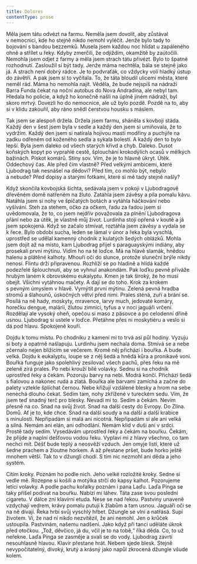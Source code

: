 ```yaml
---
title: Dolores
contentType: prose
---
```


<section>

Měla jsem tátu odvézt na farmu. Neměla jsem dovolit, aby zůstával v nemocnici, kde ho stejně nikdo nemohl vyléčit. Jenže bylo tady to bojování s bandou bezzemků. Musela jsem každou noc hlídat u zapáleného ohně a střílet u řeky. Kdyby zmerčili, že odjíždím, okamžitě by zaútočili. Nemohla jsem odjet z farmy a měla jsem strach tátu přivézt. Bylo to špatné rozhodnutí. Zasloužil si být tady. Jenže máma nechtěla, bála se stejně jako já. A strach není dobrý rádce. Je to podvraťák, co vždycky volí hladký ústup do závětří. A pak jsem si to vyčítala. To, že táta bloudil ulicemi města, které neměl rád. Máma ho nemohla najít. Věděla, že bude nejspíš na nádraží Barra Funda čekat na noční autobus do Nova Andradina, ale nebyl tam. Hledala ho policie, a když ho konečně našli na úplně jiném nádraží, byl skoro mrtvý. Dovezli ho do nemocnice, ale už bylo pozdě. Pozdě na to, aby si v klidu zakouřil, aby ráno snědl čerstvou housku s máslem.

Tak jsem se alespoň držela. Držela jsem farmu, sháněla s kovboji stáda. Každý den v šest jsem byla v sedle a každý den jsem si umiňovala, že to vydržím. Každý den jsem si natírala hojivou mastí modřiny a puchýře na zadku odřeném od koženého sedla a sykala bolestí. A každý den to bylo lepší. Byla jsem daleko od všech starých křivd a chyb. Daleko. Dusot koňských kopyt po vyprahlé cestě, šplouchání krokodýlích ocasů v mělkých bažinách. Pískot komárů. Stíny sov. Vím, že je to hlavně úkryt. Útěk. Oddechový čas. Ale před čím vlastně? Před velkými ambicemi, které Ljubodrag tak nesnášel na dědovi? Před tím, co mohlo být, nebylo a nebude? Před dopisy a starými fotkami, které si mě tady stejně našly?

Když skončila kovbojská šichta, sedávala jsem v pokoji v Ljubo­dragově dřevěném domě natřeném na žluto. Zatáhla jsem závěsy a pila pomalu kávu. Natáhla jsem si nohy ve špičatých botách a vytáhla háčkování nebo vyšívání. Steh za stehem, očko za očkem, řadu za řadou jsem si uvědomovala, že to, co jsem nejdřív považovala za plnění Ljubodragova přání nebo za útěk, je vlastně můj život. Lurdinha stojí opřená v koutě a já jsem spokojená. Když se začalo stmívat, roztáhla jsem závěsy a vydala se k řece. Bylo období sucha, leden se lámal v únor a řeka byla vyschlá, uprostřed se udělal kamenný chodník z kulatých šedých oblázků. Mohla jsem dojít až na místo, kam Ljubodrag přijel s paraguayskými indiány, aby prosekali první mýtinu. Vidím ho na té loďce. Má na hlavě slamák, hnědou halenu a plátěné kalhoty. Mhouří oči do slunce, protože sluneční brýle nikdy nenosí. Flintu drží připravenou. Rozhlíží se po hladině a hlídá každé podezřelé šplouchnutí, aby se vyhnul anakondám. Pak loďku pevně přiváže hrubým lanem k obrovskému eukalyptu. Kmen je tak široký, že ho musí obejít. Všichni vytáhnou mačety. A dají se do toho. Krok za krokem s pevným úmyslem v hlavě. Vymýtit první mýtinu. Zelená pevná hradba stromů a šlahounů, úskočných větví před nimi. Prales sténá, zuří a brání se. Posílá na ně hady, moskyty, mravence, larvy much, jedovaté komáry, horečku dengue, malárii, žlutou zimnici, tyfus a v noci jaguáři vrčení. Rozdělají ale vysoký oheň, opečou si maso z pásovce a po celodenní dřině usnou. Ljubodrag si ustele v loďce. Přetáhne přes ni moskytiéru a veslo si dá pod hlavu. Spokojeně kouří.

Dojdu k tomu místu. Po chodníku z kamení mi to trvá asi půl hodiny. Vyzuju si boty a opatrně našlapuju. Lurdinhu jsem nechala doma. Stmívá se a nebe zčernalo nejen blížícím se večerem. Kromě něj přichází i bouřka. A bude velká. Dojdu k eukalyptu, loupe se z něj šedá a hnědá kůra a pronikavě voní. Bouřka funguje jako spolehlivý zesilovač všech pachů, přes řeku na mě zeleně zírá prales. Po nebi krouží bílé volavky. Sednu si na chodník uprostřed řeky a čekám. Pozoruju barvy na nebi. Modrá končí. Přichází šedá s fialovou a nakonec rudá a zlatá. Bouřka ale barvami zamíchá a začne do palety vztekle šplíchat černou. Nebe křižují vzdálené blesky a hrom na sebe nenechá dlouho čekat. Sedím tam, nohy zkřížené v tureckém sedu. Vím, že jsem teď snadný terč pro blesky. Nevadí mi to. Sedím a čekám. Nevím přesně na co. Snad na svůj život. Snad na další cesty do Evropy. Do Zlína. Domů. Ať je to, kde chce. Snad na další soudy a na další a další krabice s minulostí. Nepřipadám si malá ani nicotná. Nepřipadám si ale ani velká a silná. Nemám ani elán, ani odhodlání. Nemám klid v duši ani v srdci. Prostě tady sedím. Vysedávám uprostřed řeky a čekám na bouřku. Čekám, že přijde a naplní dešťovou vodou řeku. Vyplaví mi z hlavy všechno, co tam nechci mít. Déšť bude teplý a neosvěží vzduch. Jen omyje listí, které už šedne prachem a žloutne horkem. A až přestane pršet, bude horko ještě mnohem větší. Tak to v džungli chodí. S tím nic nezmohl ani děda a jeho systém.

Cítím kroky. Poznám ho podle nich. Jeho velké rozložité kroky. Sedne si vedle mě. Rozepne si košili a motýlka strčí do kapsy kalhot. Pozorujeme letící volavky. A podle pachu kořalky poznám i pana Laďu. Laďa Pinga se taky přišel podívat na bouřku. Nabízí mi láhev. Táta zase svou poslední cigaretu. V dálce zní klavírní etuda. Nese se nad řekou. Pastviny unaveně vzdychají vedrem, krávy pomalu putují k žlabům a tam usnou. Jaguáři oči se na ně dívají. Řeka hrbí svůj vyschlý hřbet. Džungle se vlní a natřásá. Supí životem. Ví, že nad ní nikdo nezvítězil, že ani nemohl. Jen o krůček ustoupila. Past­vinám, našemu nadšení. Jako když při tanci uděláte úkrok před otočkou. „Tož, děvčico, já du, včil je to na tobě,“ říká děda. Co, to už neřekne. Laďa Pinga se zasměje a svalí se do vody. Ljubodrag zavrtí nesouhlasně hlavou. Klavír přestane hrát. Nebem sjede blesk. Stejně nevypočitatelný, divoký, krutý a krásný jako napůl zkrocená džungle všude kolem.

</section>
